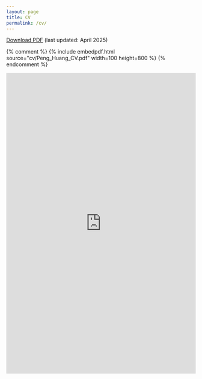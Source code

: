 ```yaml
---
layout: page
title: CV
permalink: /cv/
---
```



 [Download PDF](cv/Peng_Huang_CV.pdf)  (last updated: April 2025)

 <!--
 The PDF should be embedded underneath -- uses Google Docs for embedding and works if the PDF is on dropbox. Works sporadically if PDF is elsewhere too.
-->

{% comment %}
{% include embedpdf.html source="cv/Peng_Huang_CV.pdf" width=100 height=800 %}
{% endcomment %}

<iframe 
   src="http://docs.google.com/viewer?url=penghuang.me/cv/Peng_Huang_CV.pdf&hl=en_US&embedded=true" 
   style="width:100%; 
   height:800px; 
   border:0;" 
   scrolling="no">
   </iframe>


